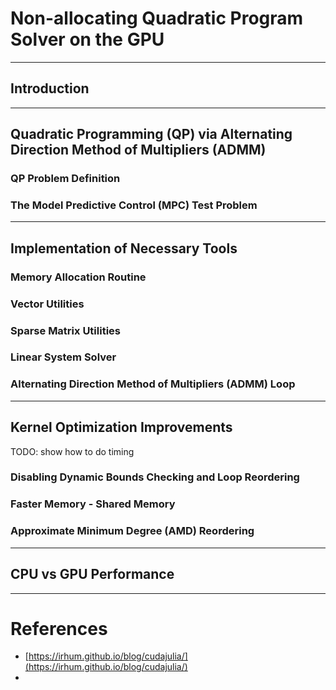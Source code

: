 # Non-allocating Quadratic Program Solver on the GPU

---

## Introduction

---

## Quadratic Programming (QP) via Alternating Direction Method of Multipliers (ADMM)

### QP Problem Definition

### The Model Predictive Control (MPC) Test Problem

---

## Implementation of Necessary Tools

### Memory Allocation Routine

### Vector Utilities

### Sparse Matrix Utilities

### Linear System Solver

### Alternating Direction Method of Multipliers (ADMM) Loop

---

## Kernel Optimization Improvements

TODO: show how to do timing

### Disabling Dynamic Bounds Checking and Loop Reordering

### Faster Memory - Shared Memory

### Approximate Minimum Degree (AMD) Reordering

---

## CPU vs GPU Performance

---

# References

- [https://irhum.github.io/blog/cudajulia/](https://irhum.github.io/blog/cudajulia/)
- 